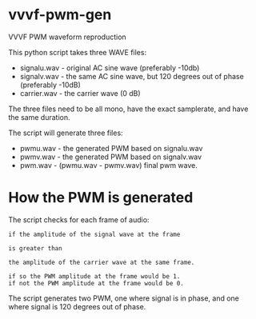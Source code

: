 # vvvf-pwm-gen
 VVVF PWM waveform reproduction

This python script takes three WAVE files:

* signalu.wav - original AC sine wave (preferably -10db)
* signalv.wav - the same AC sine wave, but 120 degrees out of phase (preferably -10dB)
* carrier.wav - the carrier wave (0 dB)

The three files need to be all mono, have the exact samplerate, and have the same duration.

The script will generate three files:

* pwmu.wav - the generated PWM based on signalu.wav
* pwmv.wav - the generated PWM based on signalv.wav
* pwm.wav - (pwmu.wav - pwmv.wav) final pwm wave.

# How the PWM is generated

The script checks for each frame of audio:

    if the amplitude of the signal wave at the frame

    is greater than 

    the amplitude of the carrier wave at the same frame.
    
    if so the PWM amplitude at the frame would be 1.
    if not the PWM amplitude at the frame would be 0.
    
 The script generates two PWM, one where signal is in phase, and one where signal is 120 degrees out of phase.
 
